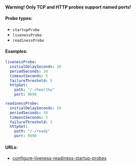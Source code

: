 #### Warning! Only TCP and HTTP probes support named ports!
#### Probe types:
- `startupProbe`
- `livenessProbe`
- `readinessProbe`

#### Examples:
```yaml
livenessProbe:
  initialDelaySeconds: 20
  periodSeconds: 10
  timeoutSeconds: 5
  failureThreshold: 5
  httpGet:
    path: "/-/healthy"
    port: 9090
```
```yaml
readinessProbe:
  initialDelaySeconds: 10
  periodSeconds: 10
  timeoutSeconds: 5
  failureThreshold: 3
  httpGet:
    path: "/-/ready"
    port: 9090
```

#### URLs:
- [configure-liveness-readiness-startup-probes](https://kubernetes.io/docs/tasks/configure-pod-container/configure-liveness-readiness-startup-probes/)
